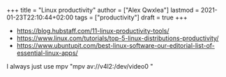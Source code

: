 +++
title = "Linux productivity"
author = ["Alex Qwxlea"]
lastmod = 2021-01-23T22:10:44+02:00
tags = ["productivity"]
draft = true
+++

-   <https://blog.hubstaff.com/11-linux-productivity-tools/>
-   <https://www.linux.com/tutorials/top-5-linux-distributions-productivity/>
-   <https://www.ubuntupit.com/best-linux-software-our-editorial-list-of-essential-linux-apps/>

I always just use mpv "mpv av://v4l2:/dev/video0 "
